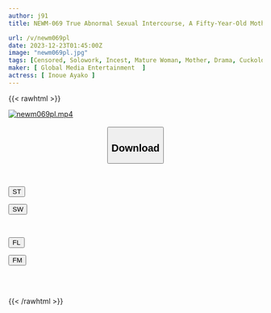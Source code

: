 ```yaml
---
author: j91
title: NEWM-069 True Abnormal Sexual Intercourse, A Fifty-Year-Old Mother And Child Part 16 Ayako Inoue, The Young Mara Of A Son Who Satisfies His Frustrated Unfaithful Mother

url: /v/newm069pl
date: 2023-12-23T01:45:00Z
image: "newm069pl.jpg"
tags: [Censored, Solowork, Incest, Mature Woman, Mother, Drama, Cuckold	]
maker: [ Global Media Entertainment  ]
actress: [ Inoue Ayako ]
---
```



{{< rawhtml >}}

<div class="video" data-videoid="XWK1L9vbLvu0ZW">
    <a href="javascript:;">
        <img src="/v/newm069pl/newm069pl.jpg" width="WIDTH" height="HEIGHT" alt="newm069pl.mp4" loading="lazy">
    </a>
</div>

<script type="text/javascript" src="https://j91.asia/asset/on-demand-st.js"></script>

<br>
  <link rel="stylesheet" href="https://j91.asia/asset/bs5.css">
  
  <center>
  <button class="btn btn-primary" type="button" data-bs-toggle="collapse" data-bs-target=".multi-collapse" aria-expanded="false" aria-controls="multiCollapseExample1 multiCollapseExample2"><h2>Download</h2></button></center>
</p>
<div class="row">
  <div class="col">
    <div class="collapse multi-collapse" id="multiCollapseExample1">
      <div class="card card-body">
	      	      <br>
<div class="buttons">  
<p><a href="https://streamtape.to/v/XWK1L9vbLvu0ZW" target="_blank"><button class="btn-hover color-3"><i class="fa fa-download"></i> ST</button></a></p>
<p><a href="https://flaswish.com/c4vzlhzbtpdn" target="_blank"><button class="btn-hover color-2"><i class="fa fa-download"></i> SW</button></a></p></div>
    </div>
  </div>
</div>
  <div class="col">
    <div class="collapse multi-collapse" id="multiCollapseExample2">
      <div class="card card-body">
	      <br>
<div class="buttons">
<p><a href="javascript:;" target="_blank"><button class="btn-hover color-9"><i class="fa fa-download"></i> FL</button></a></p>
<p><a href="javascript:;" target="_blank"><button class="btn-hover color-8"><i class="fa fa-download"></i> FM</button></a></p></div>
<br><br>
      </div>
    </div>
  </div>
</div>

{{< /rawhtml >}}